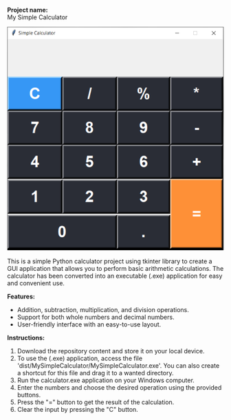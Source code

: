 **Project name:**  
My Simple Calculator


![SimpleCalculator](my_simple_calculator.PNG)

This is a simple Python calculator project using tkinter library to create a GUI application that allows you to perform basic arithmetic calculations. The calculator has been converted into an executable (.exe) application for easy and convenient use.

**Features:**  

* Addition, subtraction, multiplication, and division operations.
* Support for both whole numbers and decimal numbers.
* User-friendly interface with an easy-to-use layout.


**Instructions:**  

1) Download the repository content and store it on your local device.
2) To use the (.exe) application, access the file 'dist/MySimpleCalculator/MySimpleCalculator.exe'. You can also create a shortcut for this file and drag it to a wanted directory.
3) Run the calculator.exe application on your Windows computer.
4) Enter the numbers and choose the desired operation using the provided buttons.
5) Press the "=" button to get the result of the calculation.
6) Clear the input by pressing the "C" button.